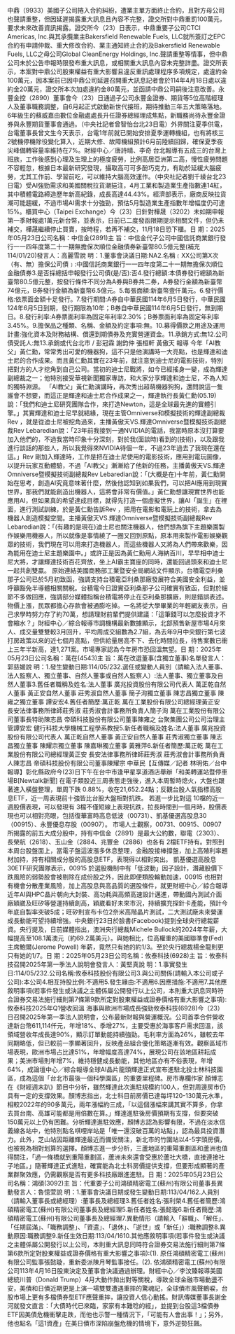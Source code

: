 中鼎（9933）美國子公司捲入合約糾紛，遭業主單方面終止合約，且對方母公司也聲請重整，但因延遲揭露重大訊息且內容不完整，證交所對中鼎重罰100萬元，要求未來改善資訊揭露。證交所今（23）日表示，中鼎重要子公司CTCI Americas, Inc.與其承攬業主Bakersfield Renewable Fuels, LLC就所簽訂之EPC合約有申請仲裁、重大修改合約、業主通知終止合約及Bakersfield Renewable Fuels, LLC之母公司Global CleanEnergy Holdings, Inc.聲請重整等情事，但中鼎公司未於公告申報時限發布重大訊息，或相關重大訊息內容未完整詳盡。證交所表示，本案對中鼎公司股東權益有重大影響且違反重訊處理程序多項規定，處違約金100萬元，因本案前已因中鼎公司延遲召開重大訊息記者會於114年4月18日處以違約金20萬元，證交所本次加處違約金80萬元，並函請中鼎公司嗣後注意改善。永豐金控（2890）董事會今（23）日通過子公司永豐金證券、期貨等5位高階經理人及董事職務調整，自6月起正式啟動新世代接班，期待推動三年五大策略落地。6年級生的蘇威嘉由數位金融處處長升任證券總經理成焦點，新職務尚待永豐金證券與永豐期貨董事會通過。（中央社記者曾智怡台北23日電）外界關注夏季供電，台電董事長曾文生今天表示，台電1年前就已開始安排夏季運轉機組，也有將核三2號機停機除役變化算入，近期大修、故障機組預計6月前陸續回歸，確保夏季夜尖峰備轉容量率維持在7%。財經中心／唐詩晴、李奇 台北報導有五成三的台灣上班族，工作後感到心理及生理上的極度疲勞，比例高居亞洲第二高，慢性疲勞問題不容輕忽，根據日本最新研究發現，攝取高可可多酚巧克力，有助於延緩大腦疲勞，尤其工作前、學習前吃，可以維持大腦高效運作。（中央社記者劉千綾台北23日電）受AI強勁需求和美國關稅拉貨潮挹注，4月工業和製造業生產指數連14紅，其中積體電路締造歷年新高紀錄，成長高達44.43%。經濟部表示，廠商反映拉貨潮可能趨緩，不過市場AI需求十分強勁，預估5月製造業生產指數年增幅度仍可達15%。櫃買中心（Taipei Exchange）今（23）日針對樺晟（3202）未如期申報第一季財報處1萬元新台幣，並表示，日前已二度發函限期提示相關文件，但仍未補交，樺晟繼續停止買賣，按時程，若再不補交，11月18日恐下櫃。日 期：2025年05月23日公司名稱：中信金(2891)主 旨：中信金代子公司中國信託商業銀行發行一一四年度第二十一期無擔保次順位金融債券新臺幣80.5億元整(補充114/01/20)發言人：高麗雪說 明：1.董事會決議日期:NA2.名稱﹝XX公司第X次（有、無）擔保公司債﹞:中國信託商業銀行一一四年度第二十一期無擔保次順位金融債券3.是否採總括申報發行公司債(是/否):否4.發行總額:本債券發行總額為新臺幣80.5億元整，按發行條件不同分為A券與B券共二券，A券發行金額為新臺幣74億元，B券發行金額為新臺幣6.5億元。5.每張面額:新臺幣壹仟萬元。6.發行價格:依票面金額十足發行。7.發行期間:A券自中華民國114年6月5日發行，中華民國124年6月5日到期，發行期限為10年；B券自中華民國114年6月5日發行，無到期日。8.發行利率:A券票面利率為固定年利率2.30%；B券票面利率為固定年利率3.45%。9.擔保品之種類、名稱、金額及約定事項:無。10.募得價款之用途及運用計畫:強化資本及財務結構、償還到期債券及充實營運資金。11.承銷方式:無12.公司債受託人:無13.承銷或代台北市 / 彭冠霖 謝鈞仲 張桓軒 黃傲天 報導 今年「AI教父」黃仁勳，常常秀出可愛的機器狗，這不只是他演講時一大亮點，也是輝達和迪士尼的合作成果。而且黃仁勳其實在23年前，就注意到迪士尼的電影技術，特別把對方的人才挖角到自己公司。當初的迪士尼戰將，如今已經搖身一變，成為輝達副總裁之一；他特別接受華視新聞獨家專訪，和大家分享輝達和迪士尼，不為人知的獨特淵源。 「AI教父」黃仁勳演講時，再次秀出超萌機器狗狗，還問說這一隻誰會不想要，而這正是輝達和迪士尼合作成果之一，輝達執行長黃仁勳(05.19)說：「我們和迪士尼研究團隊合作，來打造Newton，這是全球最先進的實體引擎。」其實輝達和迪士尼早就結緣，現在主管Omniverse和模擬技術的輝達副總裁Rev&nbsp;，就是從迪士尼被挖角過來，主播黃傲天VS.輝達Omniverse暨模擬技術副總裁Rev Lebaredian說：「23年前我接到一通NVIDIA的電話，我當時原本沒打算要加入他們的，不過我當時印象十分深刻，對於我(面談時)看到的(技術)，以及跟我進行談話的那些人，所以我覺得來NVIDIA待個一年，不過23年過去了我現在還在這。」Rev 剛加入輝達時，工作是把在迪士尼使用的電影技術，應用到電玩圖像，以提升玩家互動體驗，不過「AI教父」漸漸給了他新的任務，主播黃傲天VS.輝達Omniverse暨模擬技術副總裁Rev Lebaredian說：「(大概是在)十年前，黃仁勳開始在思考，創造AI究竟意味著什麼，然後他認知到如果我們，可以把AI應用到現實世界，那我們就能創造出機器人，這將會非常有價值。」黃仁勳想讓現實世界也能應用AI，但如果真的希望達成目標，就得先打造一個虛擬世界，讓AI「誕生」在裡面，進行測試訓練，於是黃仁勳告訴Rev&nbsp;，把用在電影和電玩上的技術，拿去為機器人創造模擬空間。主播黃傲天VS.輝達Omniverse暨模擬技術副總裁Rev Lebaredian說：「(有趣的是現在)迪士尼也關注機器人，他們想為旗下主題樂園製作娛樂用機器人，所以就像是事情繞了一圈又回到原點，原本用來製作電影娛樂觀眾的技術，我們現在可以用來打造機器人，而這些機器人又將為人們帶來歡樂，因為能用在迪士尼主題樂園中。」或許正是因為黃仁勳用人海納百川，早早相中迪士尼大將，才讓輝達技術百花齊放，坐上AI霸主寶座的同時，還能回過頭來和迪士尼一起共創雙贏。  原始連結美國商務部工業暨安全局網站文件顯示，台積電亞利桑那子公司已於5月初致函，強調支持台積電亞利桑那廠發展符合美國安全利益，並呼籲豁免半導體相關關稅。台積電今日證實亞利桑那子公司確實有致函，但對於細節不多做回應，強調部分媒體指稱台積電將停止在亞利桑那擴廠，則是錯誤表述。物價上漲，民眾都擔心存款會被通膨吃掉。一名將從大學畢業的年輕網友表示，自己求學時努力存了約70萬，想請理財前輩們提供建議：「這筆錢可以怎麼投資才不會縮水？」財經中心／綜合報導市調機構最新數據顯示，北部預售新屋市場4月來人、成交量雙雙較3月回升，平均周成交組數為2.7組，為去年9月中央銀行第七波打房政策以來的近七個月高點，但供給量居高不下、去化時間拉長，待售案數已衝上三年半新高，達1,271案。市場專家認為今年房市恐回溫無望。日 期：2025年05月23日公司名稱：萬在(4543)主 旨：萬在改選董事(含獨立董事)名單發言人：郭慈媛說 明：1.發生變動日期:114/05/232.選任或變動人員別（請輸入法人董事、法人監察人、獨立董事、自然人董事或自然人監察人）:法人董事、獨立董事及自然人董事3.舊任者職稱及姓名:法人董事 廣兆投資股份有限公司代表人 萬正乾自然人董事 黃正安自然人董事 莊秀淑自然人董事 簡子洵獨立董事 陳志昌獨立董事 陳雍之獨立董事 譚安宏4.舊任者簡歷:萬正乾 萬在工業股份有限公司總經理黃正安 長安法律事務所律師莊秀淑 莊秀淑會計事務所負責人簡子洵 萬在工業股份有限公司董事長特助陳志昌 帝碩科技股份有限公司董事陳雍之 台聚集團公司公司治理主管譚安宏 健行科技大學機械工程學系教授5.新任者職稱及姓名:法人董事 廣兆投資股份有限公司代表人 萬正乾自然人董事 黃正安自然人董事 莊秀淑獨立董事 陳志昌獨立董事 陳耀宗獨立董事 陳嘉琳獨立董事 黃雅萍6.新任者簡歷:萬正乾 萬在工業股份有限公司總經理黃正安 長安法律事務所律師莊秀淑 莊秀淑會計事務所負責人陳志昌 帝碩科技股份有限公司董事陳耀宗 中華民【互傳媒／記者 林明佑／台中 報導】彰化縣政府今(23)日下午在台中市逢甲星享道酒店舉辦「和美轉運站暨停車場B[Newtalk新聞] 在電子類股近三周表態走強後，進入本周暫時熄火，大盤也跟著進入橫盤整理，單周下跌 0.88%，收在21,652.24點；反觀台股人氣指標高股息ETF，近一周表現前十強皆比台股大盤相對抗跌。 若進一步比對這 10檔的近一週股價表現，可以發現有 3檔不僅短線上表現抗跌，拉長時間到一個月時，股價表現也可以相對亮眼，包括復華富時高息低波（00731）、凱基優選高股息30（00915）、永豐優息存股（00907）。 市場人士觀察，00731、00915、00907 所揭露的前五大成分股中，持有中信金（2891）是最大公約數，聯電（2303）、長榮航（2618）、玉山金（2884、兆豐金（2886）也各有 2檔ETF持有。對照到本周台股盤面上，當電子盤這波漲多休息整理，金融股接棒撐盤，加上高殖利率題材加持，持有相關成分股的高股息ETF，表現得以相對突出。 凱基優選高股息30ETF研究團隊表示，00915 於選股機制中有「低波動」因子設計，潛藏股價下跌風險的弱勢股會被剔除在成份股之外，因此即便類股輪動加速，00915 也相對有機會分散產業風險，加上高股息與高品質的選股條件，就更財經中心／綜合報導近年AI與HPC晶片朝向大封裝、高功耗與高頻高速設計邁進，帶動國內測試介面廠穎崴及旺矽等營運持續創高，穎崴看好未來市況，持續擴充探針卡產能，預計今年底自製率突破5成；旺矽則宣布卡位2奈米高階晶片測試，二大測試廠未來營運成長動能可望持續增強。中央銀行23日於臉書(Facebook)提到全球央行總裁薪資。央行提及，日前媒體指出，澳洲央行總裁Michele Bullock的2024年年薪，大幅提高至108.1萬澳元（約69.2萬美元）。與她相比，位高權重的美國聯準會(Fed) 主席鮑爾(Jerome Powell) 年薪，竟然只有她的約1/3。至於央行總裁楊金龍則更只有她的1/7。日 期：2025年05月23日公司名稱：攸泰科技(6928)主 旨：攸泰科技召開2025年第一季法人說明會發言人：黃堅真說 明：1.事實發生日:114/05/232.公司名稱:攸泰科技股份有限公司3.與公司關係(請輸入本公司或子公司):本公司4.相互持股比例:不適用5.發生緣由:不適用6.因應措施:不適用7.其他應敘明事項(若事件發生或決議之主體係屬公開發行以上公司，本則重大訊息同時符合證券交易法施行細則第7條第9款所定對股東權益或證券價格有重大影響之事項):攸泰科技2025年Q1營收回溫 海事與歐洲市場成長強勁攸泰科技(6928)今（23）日召開2025年第一季法人說明會，公布最新財報與營運概況。公司首季合併營收達新台幣611,114仟元，年增18%、季增27%，主要受惠於海事客戶需求回溫，該領域營收年成長達90%，顯示訂單動能持續強勁。毛利率方面為26%，雖較去年同期略低，但已較前一季顯著回升，反映產品組合優化策略逐漸有效。觀察區域市場表現，歐洲市場占比達51%，年增幅度高達74%，展現公司在該地區耕耘成果；美洲市場則年增7%，維持穩健成長動能，其他地區亦有不俗表現，年增64%，成論壇中心／綜合報導全球AI晶片龍頭輝達正式宣布進駐北投士林科技園區，成為這個「台北市最後一個科學園區」的重要里程碑。房市專欄作家 顏博志在《財經週末趴》節目中分析，雖然輝達此次進駐規模約100人，但對周邊房市仍具有一定的支撐效果。顏博志指出，北士科目前房價已達每坪120-130萬元水準，相較2022年的90多萬元，兩年漲幅約三成，「以這個漲幅來講其實不算多，你拿去買台南、高雄可能都是用倍數在算。」輝達進駐後房價預期有支撐，但要突破150萬元以上仍有困難。分析輝達進駐效應，顏博志認為影響有限，不過在淡水信義線各站中，他特別點名唭哩岸站是「唯一還沒破百萬的站點」，認為最具投資潛力。此外，芝山站因距離輝達最近而備受關注，新北市的竹圍站以4-5字頭房價，也被視為相對划算的選擇。顏博志進一步分析，三蘆地區的重陽重劃區和蘆洲也值得關注，「過一條橋就到重陽重劃區，蘆洲未來還會受惠於蘆社大橋，直接連接社子地區。」隨著輝達正式進駐，確實能為北士科房價提供支撐，但要形成顯著的產業群聚效應，仍需觀察是否有更多科技廠跟進進駐。日 期：2025年05月23日公司名稱：鴻碩(3092)主 旨：代重要子公司鴻碩精密電工(蘇州)有限公司董事長異動發言人：魯憶萱說 明：1.董事會決議日期或發生變動日期:113/04/162.人員別（請輸入董事長或總經理）:董事長及總經理3.舊任者姓名:張利榮4.舊任者簡歷:鴻碩精密電工(蘇州)有限公司董事長及總經理5.新任者姓名:張懿璇6.新任者簡歷:鴻碩精密電工(蘇州)有限公司董事長及總經理7.異動情形（請輸入「辭職」、「解任」、「任期屆滿」、「職務調整」、「資遣」、「退休」、「逝世」或「新任」）:職務調整8.異動原因:職務調整9.新任生效日期:113/04/1610.其他應敘明事項(若事件發生或決議之主體係屬公開發行以上公司，本則重大訊息同時符合證券交易法施行細則第7條第6款所定對股東權益或證券價格有重大影響之事項):(1). 原任鴻碩精密電工(蘇州)有限公司監事張懿璇，重新委派陳月琴監事接任。(2). 依鴻碩精密電工(蘇州)有限公司113年4月16日股東決定及董事會決議通過辦理。財經中心／李汶臻報導美國總統川普（Donald Trump）4月大動作拋出對等關稅，導致全球金融市場動盪不安，美債和日債近期更是上演一場雙雙遭遇重摔的驚魂記，全球債市風聲鶴唳，台股市場上更有多檔債券型ETF應聲重摔，讓投資人信心動搖。財訊傳媒董事長謝金河就發文直言：「大債時代已來臨，家家有本難唸的經」，並提到台股這3檔債券ETF因美債危機衝擊走跌，而他也示警一種情況下，「可能有人會出事！」；另外，他也點名「這1資產」在美日債市深陷崩盤危機的情境下，意外逆勢狂飆。